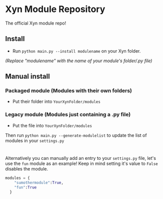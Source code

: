 # Xyn Module Repository
The official Xyn module repo!

## Install
- Run `python main.py --install modulename` on your Xyn folder.

*(Replace "modulename" with the name of your module's folder/.py file)*

## Manual install
### Packaged module (Modules with their own folders)
  - Put their folder into `YourXynFolder/modules`
### Legacy module (Modules just containing a .py file)
  - Put the file into `YourXynFolder/modules`

Then run `python main.py --generate-modulelist` to update the list of modules in your ``settings.py``

#

Alternatively you can manually add an entry to your `settings.py` file, let's use the `fun` module as an example!
Keep in mind setting it's value to `False` disables the module.

```python
modules = {
    "sumothermodule":True,
    "fun":True
  }
```
